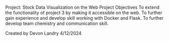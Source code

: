 Project: Stock Data Visualization on the Web
Project Objectives
To extend the functionality of project 3 by making it accessible on the web.
To further gain experience and develop skill working with Docker and Flask.
To further develop team chemistry and communication skill.

Created by Devon Landry 4/12/2024

